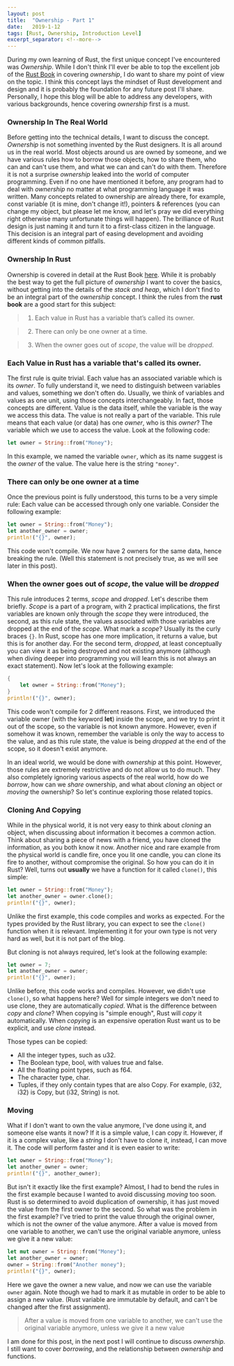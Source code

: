```yaml
---
layout: post
title:  "Ownership - Part 1"
date:   2019-1-12
tags: [Rust, Ownership, Introduction Level]
excerpt_separator: <!--more-->
---
```



During my own learning of Rust, the first unique concept I've encountered was *Ownership*. While I don't think I'll ever be able to top the excellent job of the [Rust Book](https://doc.rust-lang.org/book/ "The Rust Book") in covering *ownership*, I do want to share my point of view on the topic. I think this concept lays the mindset of Rust development and design and it is probably the foundation for any future post I'll share. Personally, I hope this blog will be able to address any developers, with various backgrounds, hence covering *ownership* first is a must.<!--more-->

### Ownership In The Real World

Before getting into the technical details, I want to discuss the concept. *Ownership* is not something invented by the Rust designers. It is all around us in the real world. Most objects around us are owned by someone, and we have various rules how to borrow those objects, how to share them, who can and can't use them, and what we can and can't do with them. Therefore it is not a surprise *ownership* leaked into the world of computer programming. Even if no one have mentioned it before, any program had to deal with *ownership* no matter at what programming language it was written. Many concepts related to ownership are already there, for example, const variable (it is mine, don't change it!), pointers & references (you can change my object, but please let me know, and let's pray we did everything right otherwise many unfortunate things will happen). The brilliance of Rust design is just naming it and turn it to a first-class citizen in the language. This decision is an integral part of easing development and avoiding different kinds of common pitfalls. 

### Ownership In Rust

Ownership is covered in detail at the Rust Book [here](https://doc.rust-lang.org/book/ch04-01-what-is-ownership.html "Ownership at Rust Book"). While it is probably the best way to get the full picture of *ownership* I want to cover the basics, without getting into the details of the *stack and heap*, which I don't find to be an integral part of the *ownership* concept. I think the rules from the **rust book** are a good start for this subject:

> 1) Each value in Rust has a variable that’s called its owner.

> 2) There can only be one owner at a time.

> 3) When the owner goes out of *scope*, the value will be *dropped*.

### Each Value in Rust has a variable that's called its owner.
The first rule is quite trivial. Each value has an associated variable which is its *owner*. To fully understand it, we need to distinguish between variables and values, something we don't often do. Usually, we think of variables and values as one unit, using those concepts interchangeably. In fact, those concepts are different. Value is the data itself, while the variable is the way we access this data. The value is not really a part of the variable. This rule means that each value (or data) has one *owner*, who is this *owner*? The variable which we use to access the value. Look at the following code:
```rust
let owner = String::from("Money");
```
In this example, we named the variable `owner`, which as its name suggest is the *owner* of the value. The value here is the string `"money"`.  

### There can only be one owner at a time
Once the previous point is fully understood, this turns to be a very simple rule:
Each value can be accessed through only one variable. Consider the following example:
```rust
let owner = String::from("Money");
let another_owner = owner;
println!("{}", owner);
```

This code won't compile. We now have 2 owners for the same data, hence breaking the rule. (Well this statement is not precisely true, as we will see later in this post).

### When the owner goes out of *scope*, the value will be *dropped*
This rule introduces 2 terms, *scope* and *dropped*. Let's describe them briefly.
*Scope* is a part of a program, with 2 practical implications, the first variables are known only through the *scope* they were introduced, the second, as this rule state, the values associated with those variables are dropped at the end of the *scope*. What mark a *scope*? Usually its the curly braces `{}`. In Rust, scope has one more implication, it returns a value, but this is for another day. For the second term, *dropped*, at least conceptually you can view it as being destroyed and not existing anymore (although when diving deeper into programming you will learn this is not always an exact statement). Now let's look at the following example:

```rust
{
    let owner = String::from("Money");
}
println!("{}", owner);
```
This code won't compile for 2 different reasons. First, we introduced the variable owner (with the keyword **let**) inside the scope, and we try to print it out of the scope, so the variable is not known anymore. However, even if somehow it was known, remember the variable is only the way to access to the value, and as this rule state, the value is being *dropped* at the end of the scope, so it doesn't exist anymore. 

In an ideal world, we would be done with *ownership* at this point. However, those rules are extremely restrictive and do not allow us to do much. They also completely ignoring various aspects of the real world, how do we *borrow*, how can we *share* ownership, and what about *cloning* an object or *moving* the ownership? So let's continue exploring those related topics.

### Cloning And Copying
While in the physical world, it is not very easy to think about *cloning* an object, when discussing about information it becomes a common action. Think about sharing a piece of news with a friend, you have cloned the information, as you both know it now. Another nice and rare example from the physical world is candle fire, once you lit one candle, you can clone its fire to another, without compromise the original. So how you can do it in Rust? Well, turns out **usually** we have a function for it called `clone()`, this simple:
```rust
let owner = String::from("Money");
let another_owner = owner.clone();
println!("{}", owner);
```

Unlike the first example, this code compiles and works as expected. For the types provided by the Rust library, you can expect to see the `clone()` function when it is relevant. Implementing it for your own type is not very hard as well, but it is not part of the blog.

But cloning is not always required, let's look at the following example:
```rust
let owner = 7;
let another_owner = owner;
println!("{}", owner);
```

Unlike before, this code works and compiles. However, we didn't use `clone()`, so what happens here? Well for simple integers we don't need to use clone, they are automatically *copied*. What is the difference between *copy* and *clone*? When copying is "simple enough", Rust will *copy* it automatically. When *copying* is an expensive operation Rust want us to be explicit, and use *clone* instead. 

Those types can be copied:
* All the integer types, such as u32.
* The Boolean type, bool, with values true and false.
* All the floating point types, such as f64.
* The character type, char.
* Tuples, if they only contain types that are also Copy. For example, (i32, i32) is Copy, but (i32, String) is not.

### Moving
What if I don't want to own the value anymore, I've done using it, and someone else wants it now? If it is a simple value, I can copy it. However, if it is a complex value, like a *string* I don't have to clone it, instead, I can move it. The code will perform faster and it is even easier to write:
```rust
let owner = String::from("Money");
let another_owner = owner;
println!("{}", another_owner);
```
But isn't it exactly like the first example? Almost, I had to bend the rules in the first example because I wanted to avoid discussing *moving* too soon. Rust is so determined to avoid duplication of ownership, it has just moved the value from the first owner to the second. So what was the problem in the first example? I've tried to print the value through the original owner, which is not the owner of the value anymore. After a value is moved from one variable to another, we can't use the original variable anymore, unless we give it a new value:
```rust
let mut owner = String::from("Money");
let another_owner = owner;
owner = String::from("Another money");
println!("{}", owner);
```

Here we gave the owner a new value, and now we can use the variable `owner` again. Note though we had to mark it as mutable in order to be able to assign a new value. (Rust variable are immutable by default, and can't be changed after the first assignment).
> After a value is moved from one variable to another, we can't use the original variable anymore, unless we give it a new value

I am done for this post, in the next post I will continue to discuss *ownership*. I still want to cover *borrowing*, and the relationship between *ownership* and functions.
